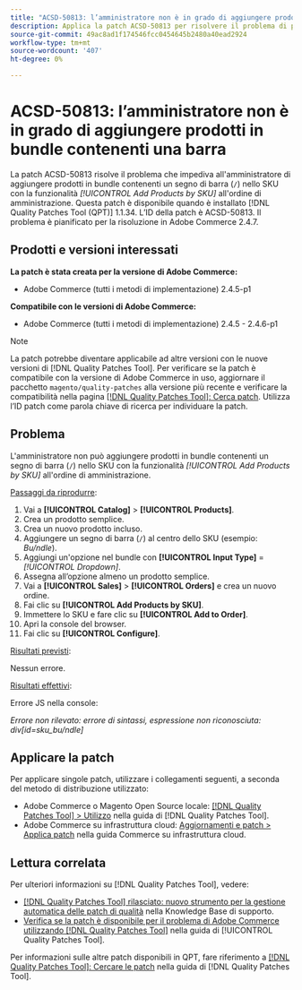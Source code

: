 ```yaml
---
title: "ACSD-50813: l’amministratore non è in grado di aggiungere prodotti in bundle contenenti una barra"
description: Applica la patch ACSD-50813 per risolvere il problema di prestazioni di Adobe Commerce, in cui l’amministratore non può aggiungere prodotti in bundle contenenti una barra (`/`) nello SKU con la funzionalità *Add Products by SKU* (Aggiungi prodotti per SKU) all’ordine di amministrazione.
source-git-commit: 49ac8ad1f174546fcc0454645b2480a40ead2924
workflow-type: tm+mt
source-wordcount: '407'
ht-degree: 0%

---
```


# ACSD-50813: l’amministratore non è in grado di aggiungere prodotti in bundle contenenti una barra

La patch ACSD-50813 risolve il problema che impediva all&#39;amministratore di aggiungere prodotti in bundle contenenti un segno di barra (`/`) nello SKU con la funzionalità *[!UICONTROL Add Products by SKU]* all&#39;ordine di amministrazione. Questa patch è disponibile quando è installato [!DNL Quality Patches Tool (QPT)] 1.1.34. L’ID della patch è ACSD-50813. Il problema è pianificato per la risoluzione in Adobe Commerce 2.4.7.

## Prodotti e versioni interessati

**La patch è stata creata per la versione di Adobe Commerce:**

* Adobe Commerce (tutti i metodi di implementazione) 2.4.5-p1

**Compatibile con le versioni di Adobe Commerce:**

* Adobe Commerce (tutti i metodi di implementazione) 2.4.5 - 2.4.6-p1

>[!NOTE]
>
>La patch potrebbe diventare applicabile ad altre versioni con le nuove versioni di [!DNL Quality Patches Tool]. Per verificare se la patch è compatibile con la versione di Adobe Commerce in uso, aggiornare il pacchetto `magento/quality-patches` alla versione più recente e verificare la compatibilità nella pagina [[!DNL Quality Patches Tool]: Cerca patch](https://experienceleague.adobe.com/tools/commerce-quality-patches/index.html). Utilizza l’ID patch come parola chiave di ricerca per individuare la patch.

## Problema

L&#39;amministratore non può aggiungere prodotti in bundle contenenti un segno di barra (`/`) nello SKU con la funzionalità *[!UICONTROL Add Products by SKU]* all&#39;ordine di amministrazione.

<u>Passaggi da riprodurre</u>:

1. Vai a **[!UICONTROL Catalog]** > **[!UICONTROL Products]**.
1. Crea un prodotto semplice.
1. Crea un nuovo prodotto incluso.
1. Aggiungere un segno di barra (`/`) al centro dello SKU (esempio: *Bu/ndle*).
1. Aggiungi un&#39;opzione nel bundle con **[!UICONTROL Input Type]** = *[!UICONTROL Dropdown]*.
1. Assegna all’opzione almeno un prodotto semplice.
1. Vai a **[!UICONTROL Sales]** > **[!UICONTROL Orders]** e crea un nuovo ordine.
1. Fai clic su **[!UICONTROL Add Products by SKU]**.
1. Immettere lo SKU e fare clic su **[!UICONTROL Add to Order]**.
1. Apri la console del browser.
1. Fai clic su **[!UICONTROL Configure]**.

<u>Risultati previsti</u>:

Nessun errore.

<u>Risultati effettivi</u>:

Errore JS nella console:

*Errore non rilevato: errore di sintassi, espressione non riconosciuta: div[id=sku_bu/ndle]*

## Applicare la patch

Per applicare singole patch, utilizzare i collegamenti seguenti, a seconda del metodo di distribuzione utilizzato:

* Adobe Commerce o Magento Open Source locale: [[!DNL Quality Patches Tool] > Utilizzo](https://experienceleague.adobe.com/docs/commerce-operations/tools/quality-patches-tool/usage.html) nella guida di [!DNL Quality Patches Tool].
* Adobe Commerce su infrastruttura cloud: [Aggiornamenti e patch > Applica patch](https://experienceleague.adobe.com/docs/commerce-cloud-service/user-guide/develop/upgrade/apply-patches.html) nella guida Commerce su infrastruttura cloud.

## Lettura correlata

Per ulteriori informazioni su [!DNL Quality Patches Tool], vedere:

* [[!DNL Quality Patches Tool] rilasciato: nuovo strumento per la gestione automatica delle patch di qualità](https://experienceleague.adobe.com/en/docs/commerce-knowledge-base/kb/announcements/commerce-announcements/magento-quality-patches-released-new-tool-to-self-serve-quality-patches) nella Knowledge Base di supporto.
* [Verifica se la patch è disponibile per il problema di Adobe Commerce utilizzando  [!DNL Quality Patches Tool]](/help/tools/quality-patches-tool/patches-available-in-qpt/check-patch-for-magento-issue-with-magento-quality-patches.md) nella guida di [!UICONTROL Quality Patches Tool].


Per informazioni sulle altre patch disponibili in QPT, fare riferimento a [[!DNL Quality Patches Tool]: Cercare le patch](https://experienceleague.adobe.com/tools/commerce-quality-patches/index.html) nella guida di [!DNL Quality Patches Tool].
